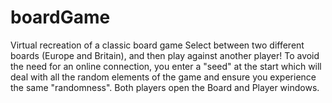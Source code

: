 # boardGame
Virtual recreation of a classic board game
Select between two different boards (Europe and Britain), and then play against another player!
To avoid the need for an online connection, you enter a "seed" at the start which will deal with all the random elements of the game and ensure you experience the same "randomness". Both players open the Board and Player windows.
